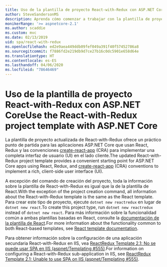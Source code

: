 ```yaml
---
title: Uso de la plantilla de proyecto React-with-Redux con ASP.NET Core
author: SteveSandersonMS
description: Aprenda cómo comenzar a trabajar con la plantilla de proyecto de aplicación de página única (SPA) de ASP.NET Core para React with Redux y create-react-app.
monikerRange: '>= aspnetcore-2.1'
ms.author: scaddie
ms.custom: mvc
ms.date: 02/13/2019
uid: spa/react-with-redux
ms.openlocfilehash: ed2e9aea449ddb09fef049a391f40f57452786a8
ms.sourcegitcommit: f7886fd2e219db9d7ce27b16c0dc5901e658d64e
ms.translationtype: HT
ms.contentlocale: es-ES
ms.lasthandoff: 04/06/2020
ms.locfileid: "78646469"
---
```

# <a name="use-the-react-with-redux-project-template-with-aspnet-core"></a><span data-ttu-id="b4edb-103">Uso de la plantilla de proyecto React-with-Redux con ASP.NET Core</span><span class="sxs-lookup"><span data-stu-id="b4edb-103">Use the React-with-Redux project template with ASP.NET Core</span></span>

<span data-ttu-id="b4edb-104">La plantilla de proyecto actualizada de React-with-Redux ofrece un práctico punto de partida para las aplicaciones ASP.NET Core que usan React, Redux y las convenciones [create-react-app](https://github.com/facebookincubator/create-react-app) (CRA) para implementar una completa interfaz de usuario (UI) en el lado cliente.</span><span class="sxs-lookup"><span data-stu-id="b4edb-104">The updated React-with-Redux project template provides a convenient starting point for ASP.NET Core apps using React, Redux, and [create-react-app](https://github.com/facebookincubator/create-react-app) (CRA) conventions to implement a rich, client-side user interface (UI).</span></span>

<span data-ttu-id="b4edb-105">A excepción del comando de creación del proyecto, toda la información sobre la plantilla de React-with-Redux es igual que la de la plantilla de React.</span><span class="sxs-lookup"><span data-stu-id="b4edb-105">With the exception of the project creation command, all information about the React-with-Redux template is the same as the React template.</span></span> <span data-ttu-id="b4edb-106">Para crear este tipo de proyecto, ejecute `dotnet new reactredux` en lugar de `dotnet new react`.</span><span class="sxs-lookup"><span data-stu-id="b4edb-106">To create this project type, run `dotnet new reactredux` instead of `dotnet new react`.</span></span> <span data-ttu-id="b4edb-107">Para más información sobre la funcionalidad común a ambas plantillas basadas en React, consulte la [documentación de la plantilla de React](xref:spa/react).</span><span class="sxs-lookup"><span data-stu-id="b4edb-107">For more information about the functionality common to both React-based templates, see [React template documentation](xref:spa/react).</span></span>

<span data-ttu-id="b4edb-108">Para obtener información sobre la configuración de una aplicación secundaria React-with-Redux en IIS, vea [ReactRedux Template 2.1: No se puede usar SPA en IIS (aspnet/Templating &num;555)](https://github.com/aspnet/Templating/issues/555).</span><span class="sxs-lookup"><span data-stu-id="b4edb-108">For information on configuring a React-with-Redux sub-application in IIS, see [ReactRedux Template 2.1: Unable to use SPA on IIS (aspnet/Templating &num;555)](https://github.com/aspnet/Templating/issues/555).</span></span>
